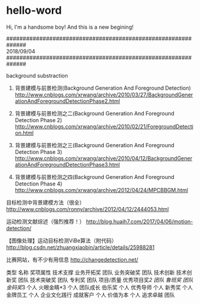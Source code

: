 # hello-word

Hi, I'm a handsome boy! And this is a new begining!


##############################################################  
2018/09/04   
##############################################################
















background substraction
1. 背景建模与前景检测(Background Generation And Foreground Detection)
http://www.cnblogs.com/xrwang/archive/2010/03/27/BackgroundGenerationAndForegroundDetectionPhase2.html

2. 背景建模与前景检测之二(Background Generation And Foreground Detection Phase 2)
http://www.cnblogs.com/xrwang/archive/2010/02/21/ForegroundDetection.html

3. 背景建模与前景检测之三(Background Generation And Foreground Detection Phase 3)
http://www.cnblogs.com/xrwang/archive/2010/04/12/BackgroundGenerationAndForegroundDetectionPhase3.html

4. 背景建模与前景检测之四(Background Generation And Foreground Detection Phase 4)
http://www.cnblogs.com/xrwang/archive/2012/04/24/MPCBBGM.html

目标检测中背景建模方法（很全）
http://www.cnblogs.com/ronny/archive/2012/04/12/2444053.html

运动检测文献综述（强烈推荐！）
http://blog.huajh7.com/2017/04/06/motion-detection/

【图像处理】运动目标检测ViBe算法（附代码）
http://blog.csdn.net/zhuangxiaobin/article/details/25988281

比赛网站，有不少有用信息
http://changedetection.net/

类型	名称	奖项属性
技术支撑	业务开拓奖	团队
	业务突破奖	团队
技术创新	技术创新奖	团队
	技术突破奖	团队
	专利奖	团队
项目/质量	优秀项目奖*2	团队
	鲁班奖	团队
	金码奖*3	个人
	火眼金睛*3	个人
团队成长	伯乐奖	个人
	优秀导师	个人
	新秀奖	个人
	金牌员工	个人
企业文化践行	成就客户	个人
	价值为本	个人
	追求卓越	团队
